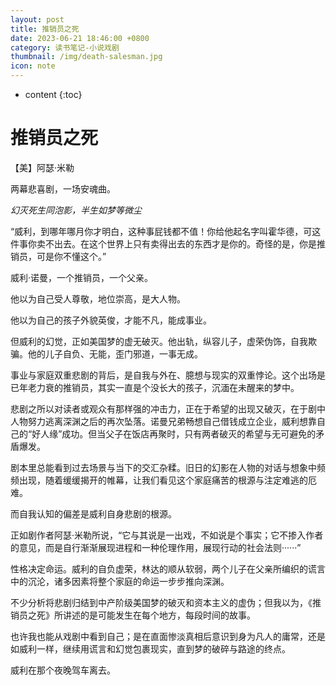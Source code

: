 ```yaml
---
layout: post
title: 推销员之死
date: 2023-06-21 18:46:00 +0800
category: 读书笔记-小说戏剧
thumbnail: /img/death-salesman.jpg
icon: note
---
```


* content
{:toc}

# 推销员之死

【美】阿瑟·米勒



两幕悲喜剧，一场安魂曲。

*幻灭死生同泡影，半生如梦等微尘*



“威利，到哪年哪月你才明白，这种事屁钱都不值！你给他起名字叫霍华德，可这件事你卖不出去。在这个世界上只有卖得出去的东西才是你的。奇怪的是，你是推销员，可是你不懂这个。”

威利·诺曼，一个推销员，一个父亲。

他以为自己受人尊敬，地位崇高，是大人物。

他以为自己的孩子外貌英俊，才能不凡，能成事业。

但威利的幻觉，正如美国梦的虚无破灭。他出轨，纵容儿子，虚荣伪饰，自我欺骗。他的儿子自负、无能，歪门邪道，一事无成。

事业与家庭双重悲剧的背后，是自我与外在、臆想与现实的双重悖论。这个出场是已年老力衰的推销员，其实一直是个没长大的孩子，沉湎在未醒来的梦中。

悲剧之所以对读者或观众有那样强的冲击力，正在于希望的出现又破灭，在于剧中人物努力逃离深渊之后的再次坠落。诺曼兄弟畅想自己借钱成立企业，威利想靠自己的“好人缘”成功。但当父子在饭店再聚时，只有两者破灭的希望与无可避免的矛盾爆发。

剧本里总能看到过去场景与当下的交汇杂糅。旧日的幻影在人物的对话与想象中频频出现，随着缓缓揭开的帷幕，让我们看见这个家庭痛苦的根源与注定难逃的厄难。

而自我认知的偏差是威利自身悲剧的根源。

正如剧作者阿瑟·米勒所说，“它与其说是一出戏，不如说是个事实；它不掺入作者的意见，而是自行渐渐展现进程和一种伦理作用，展现行动的社会法则······”

性格决定命运。威利的自负虚荣，林达的顺从软弱，两个儿子在父亲所编织的谎言中的沉沦，诸多因素将整个家庭的命运一步步推向深渊。

不少分析将悲剧归结到中产阶级美国梦的破灭和资本主义的虚伪；但我以为，《推销员之死》所讲述的是可能发生在每个地方，每段时间的故事。

也许我也能从戏剧中看到自己；是在直面惨淡真相后意识到身为凡人的庸常，还是如威利一样，继续用谎言和幻觉包裹现实，直到梦的破碎与路途的终点。

威利在那个夜晚驾车离去。


